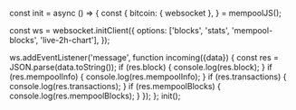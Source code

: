
<!---
feramer/feramer is a ✨ special ✨ repository because its `README.md` (this file) appears on your GitHub profile.
You can click the Preview link to take a look at your changes.
--->
const init = async () => {
  const {
    bitcoin: { websocket },
  } = mempoolJS();
  
  const ws = websocket.initClient({
    options: ['blocks', 'stats', 'mempool-blocks', 'live-2h-chart'],
  });

  ws.addEventListener('message', function incoming({data}) {
    const res = JSON.parse(data.toString());
    if (res.block) {
      console.log(res.block);
    }
    if (res.mempoolInfo) {
      console.log(res.mempoolInfo);
    }
    if (res.transactions) {
      console.log(res.transactions);
    }
    if (res.mempoolBlocks) {
      console.log(res.mempoolBlocks);
    }
  });
};
init();
